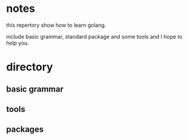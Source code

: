 # notes

this repertory show how to learn golang.

include basic grammar, standard package and some tools and I hope to help you.


# directory

## basic grammar


## tools

## packages



